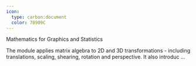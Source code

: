 ```yaml
---
icon:
  type: carbon:document
  color: 78909C
---
```

Mathematics for Graphics and Statistics

The module applies matrix algebra to 2D and 3D transformations - including translations, scaling, shearing, rotation and perspective. It also introduc ... 
